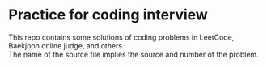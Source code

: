 # Practice for coding interview

This repo contains some solutions of coding problems in LeetCode, Baekjoon online judge, and others.  
The name of the source file implies the source and number of the problem.  